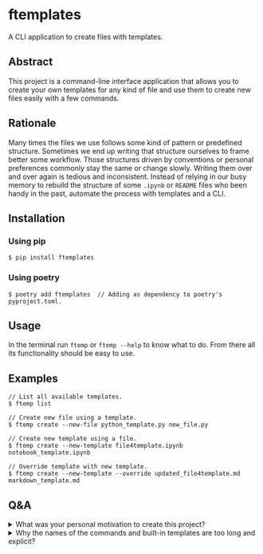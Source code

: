 # ftemplates

A CLI application to create files with templates.


## Abstract

This project is a command-line interface application that allows you to create your own templates for any kind of file
and use them to create new files easily with a few commands.

## Rationale

Many times the files we use follows some kind of pattern or predefined structure. Sometimes we end up writing that
structure ourselves to frame better some workflow. Those structures driven by conventions or personal preferences
commonly stay the same or change slowly. Writing them over and over again is tedious and inconsistent. Instead of
relying in our busy memory to rebuild the structure of some `.ipynb` or `README` files who been handy in the past,
automate the process with templates and a CLI.

## Installation

### Using pip
```console
$ pip install ftemplates
```

### Using poetry
```console
$ poetry add ftemplates  // Adding as dependency to poetry's pyproject.toml.
```

## Usage

In the terminal run `ftemp` or `ftemp --help` to know what to do. From there all its functionality should be easy
to use.

## Examples

```console
// List all available templates.
$ ftemp list  

// Create new file using a template.
$ ftemp create --new-file python_template.py new_file.py

// Create new template using a file.
$ ftemp create --new-template file4template.ipynb notebook_template.ipynb

// Override template with new template.
$ ftemp create --new-template --override updated_file4template.md markdown_template.md
```

## Q&A

<details>
<summary>What was your personal motivation to create this project?</summary>

I create this project to create jupyter notebook files (`.ipynb`) with a custom structure to frame data science
workflows better. The structure of the file was already developed by me (you can find it as the
`data_science_notebook.ipynb` built-in template), but copying and pasting the file manually over and over was
suboptimal. *"I want to create notebooks with predefined structure with a simple command"* gave birth this project.
</details>

<details>
<summary>Why the names of the commands and built-in templates are too long and explicit?</summary>

The project try to be as clear as possible enforcing legibility and intuitive usage. Reading it will be beneficial
for understanding. Typing it will be a curse, so make your own 2-4 character aliases, write them once and understand
them whenever you read them with a single look. Therefore both things will be meeting their purposes: self-documented
commands giving legibility and aliases giving practicality.
</details>
